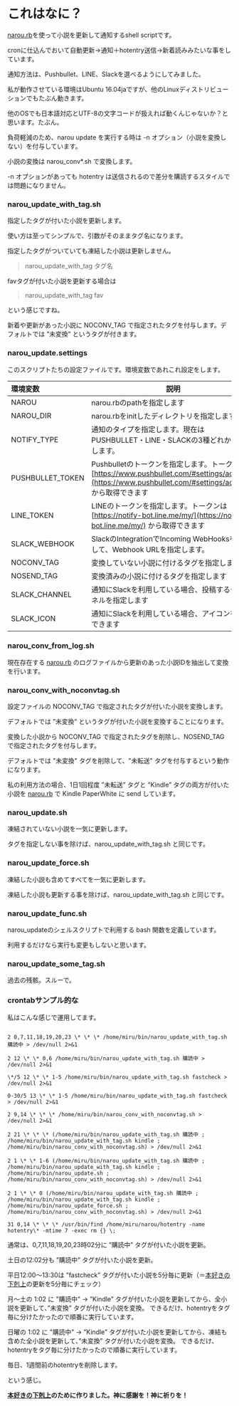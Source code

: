 # これはなに？
[narou.rb](https://github.com/whiteleaf7/narou/wiki)を使って小説を更新して通知するshell scriptです。

cronに仕込んでおいて自動更新→通知＋hotentry送信→新着読みみたいな事をしています。

通知方法は、Pushbullet、LINE、Slackを選べるようにしてみました。

私が動作させている環境はUbuntu 16.04jaですが、他のLinuxディストリビューションでもたぶん動きます。

他のOSでも日本語対応とUTF-8の文字コードが扱えれば動くんじゃないか？と思います。たぶん。

負荷軽減のため、narou update を実行する時は -n オプション（小説を変換しない）を付与しています。

小説の変換は narou_conv*.sh で変換します。

-n オプションがあっても hotentry は送信されるので差分を購読するスタイルでは問題になりません。

### narou_update_with_tag.sh
指定したタグが付いた小説を更新します。

使い方は至ってシンプルで、引数がそのままタグ名になります。

指定したタグがついていても凍結した小説は更新しません。

> narou_update_with_tag タグ名

favタグが付いた小説を更新する場合は

> narou_update_with_tag fav

という感じですね。

新着や更新があった小説に NOCONV_TAG で指定されたタグを付与します。デフォルトでは ”未変換” というタグが付きます。

### narou_update.settings
このスクリプトたちの設定ファイルです。環境変数であれこれ設定をします。

|環境変数|説明|サンプル|
|:--|--|--|
|NAROU|narou.rbのpathを指定します|NAROU="$HOME/src/github/narou/narou.rb"|
|NAROU_DIR|narou.rbをinitしたディレクトリを指定します|NAROU_DIR=$HOME/narou|
|NOTIFY_TYPE|通知のタイプを指定します。現在はPUSHBULLET・LINE・SLACKの3種どれかを指定します。|NOTIFY_TYPE=SLACK|
|PUSHBULLET_TOKEN|Pushbulletのトークンを指定します。トークンは [https://www.pushbullet.com/#settings/account](https://www.pushbullet.com/#settings/account) から取得できます|PUSHBULLET_TOKEN="PUSHBULLET TOKEN"|
|LINE_TOKEN|LINEのトークンを指定します。トークンは [https://notify-bot.line.me/my/](https://notify-bot.line.me/my/) から取得できます|LINE_TOKEN="LINE TOKEN"|
|SLACK_WEBHOOK|SlackのIntegrationでIncoming WebHooksを追加して、Webhook URLを指定します。|SLACK_WEBHOOK="SLACK Incoming WebHooks Webhook URL"|
|NOCONV_TAG|変換していない小説に付けるタグを指定します|NOCONV_TAG="未変換"|
|NOSEND_TAG|変換済みの小説に付けるタグを指定します|NOSEND_TAG="未転送"|
|SLACK_CHANNEL|通知にSlackを利用している場合、投稿するチャンネルを指定します|SLACK_CHANNEL="#narou"|
|SLACK_ICON|通知にSlackを利用している場合、アイコンを指定できます|SLACK_ICON="books"|


### narou_conv_from_log.sh
現在存在する [narou.rb](https://github.com/whiteleaf7/narou/wiki) のログファイルから更新のあった小説IDを抽出して変換を行います。

### narou_conv_with_noconvtag.sh
設定ファイルの NOCONV_TAG で指定されたタグが付いた小説を変換します。

デフォルトでは ”未変換” というタグが付いた小説を変換することになります。

変換した小説から NOCONV_TAG で指定されたタグを削除し、NOSEND_TAG	で指定されたタグを付与します。

デフォルトでは "未変換" タグを削除して、"未転送" タグを付与するという動作になります。

私の利用方法の場合、1日1回程度 ”未転送” タグと ”Kindle” タグの両方が付いた小説を [narou.rb](https://github.com/whiteleaf7/narou/wiki) で Kindle PaperWhite に send しています。

### narou_update.sh
凍結されていない小説を一気に更新します。

タグを指定しない事を除けば、narou_update_with_tag.sh と同じです。

### narou_update_force.sh
凍結した小説も含めてすべてを一気に更新します。

凍結した小説も更新する事を除けば、narou_update_with_tag.sh と同じです。


### narou_update_func.sh
narou_updateのシェルスクリプトで利用する bash 関数を定義しています。

利用するだけなら実行も変更もしないと思います。

### narou_update_some_tag.sh
過去の残骸。スルーで。


### crontabサンプル的な
私はこんな感じで運用してます。

```crontab -l（抜粋）

2 0,7,11,18,19,20,23 \* \* \* /home/miru/bin/narou_update_with_tag.sh 購読中 > /dev/null 2>&1

2 12 \* \* 0,6 /home/miru/bin/narou_update_with_tag.sh 購読中 > /dev/null 2>&1

\*/5 12 \* \* 1-5 /home/miru/bin/narou_update_with_tag.sh fastcheck > /dev/null 2>&1

0-30/5 13 \* \* 1-5 /home/miru/bin/narou_update_with_tag.sh fastcheck > /dev/null 2>&1

2 9,14 \* \* \* /home/miru/bin/narou_conv_with_noconvtag.sh > /dev/null 2>&1

2 21 \* \* \* (/home/miru/bin/narou_update_with_tag.sh 購読中 ; /home/miru/bin/narou_update_with_tag.sh kindle ; /home/miru/bin/narou_conv_with_noconvtag.sh) > /dev/null 2>&1

2 1 \* \* 1-6 (/home/miru/bin/narou_update_with_tag.sh 購読中 ; /home/miru/bin/narou_update_with_tag.sh kindle ; /home/miru/bin/narou_update.sh ; /home/miru/bin/narou_conv_with_noconvtag.sh) > /dev/null 2>&1

2 1 \* \* 0 (/home/miru/bin/narou_update_with_tag.sh 購読中 ; /home/miru/bin/narou_update_with_tag.sh kindle ; /home/miru/bin/narou_update_force.sh ; /home/miru/bin/narou_conv_with_noconvtag.sh) > /dev/null 2>&1

31 0,14 \* \* \* /usr/bin/find /home/miru/narou/hotentry -name hotentry\* -mtime 7 -exec rm {} \;
```

通常は、0,7,11,18,19,20,23時02分に ”購読中” タグが付いた小説を更新。

土日の12:02分も ”購読中” タグが付いた小説を更新。

平日12:00～13:30は ”fastcheck” タグが付いた小説を5分毎に更新（＝[本好きの下剋上](http://ncode.syosetu.com/n4830bu/)の更新を5分毎にチェック）

月～土の 1:02 に "購読中" → ”Kindle” タグが付いた小説を更新してから、全小説を更新して、”未変換” タグが付いた小説を変換。
できるだけ、hotentryをタグ毎に分けたかったので順番に実行しています。

日曜の 1:02 に "購読中" → ”Kindle” タグが付いた小説を更新してから、凍結も含めた全小説を更新して、”未変換” タグが付いた小説を変換。
できるだけ、hotentryをタグ毎に分けたかったので順番に実行しています。

毎日、1週間前のhotentryを削除します。

という感じ。

 **[本好きの下剋上](http://ncode.syosetu.com/n4830bu/)のために作りました。神に感謝を！神に祈りを！**
